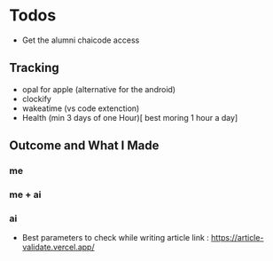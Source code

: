 # Todos 
- Get the alumni chaicode access

## Tracking
- opal  for apple (alternative for the android)
- clockify
- wakeatime (vs code extenction)
- Health (min 3 days of one Hour)[ best moring 1 hour a day]


 ## Outcome and What I Made 

### me 

### me + ai 

### ai 
- Best parameters to check while writing article
    link : https://article-validate.vercel.app/
